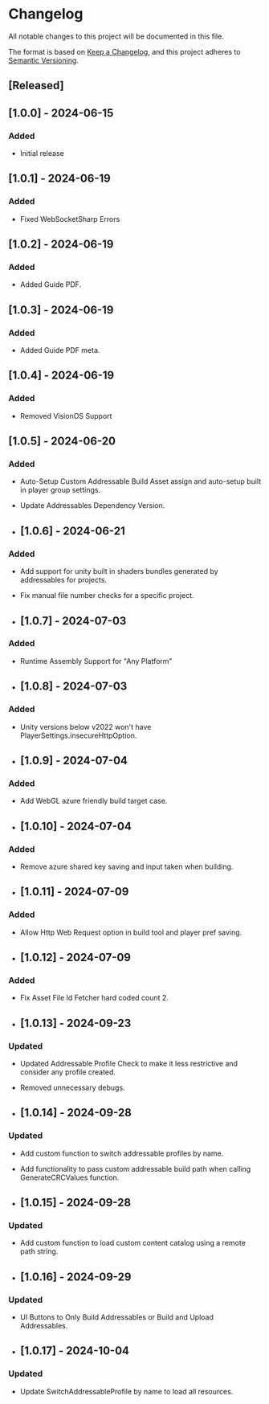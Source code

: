 # Changelog
All notable changes to this project will be documented in this file.

The format is based on [Keep a Changelog](https://keepachangelog.com/en/1.0.0/),
and this project adheres to [Semantic Versioning](https://semver.org/spec/v2.0.0.html).

## [Released]

## [1.0.0] - 2024-06-15
### Added
- Initial release

## [1.0.1] - 2024-06-19
### Added
- Fixed WebSocketSharp Errors

## [1.0.2] - 2024-06-19
### Added
- Added Guide PDF.

## [1.0.3] - 2024-06-19
### Added
- Added Guide PDF meta.

## [1.0.4] - 2024-06-19
### Added
- Removed VisionOS Support

## [1.0.5] - 2024-06-20
### Added
- Auto-Setup Custom Addressable Build Asset assign and auto-setup built in player group settings.
- Update Addressables Dependency Version.

- ## [1.0.6] - 2024-06-21
### Added
- Add support for unity built in shaders bundles generated by addressables for projects.
- Fix manual file number checks for a specific project.

- ## [1.0.7] - 2024-07-03
### Added
- Runtime Assembly Support for "Any Platform"

- ## [1.0.8] - 2024-07-03
### Added
- Unity versions below v2022 won't have PlayerSettings.insecureHttpOption.

- ## [1.0.9] - 2024-07-04
### Added
- Add WebGL azure friendly build target case.

- ## [1.0.10] - 2024-07-04
### Added
- Remove azure shared key saving and input taken when building.

- ## [1.0.11] - 2024-07-09
### Added
- Allow Http Web Request option in build tool and player pref saving.

- ## [1.0.12] - 2024-07-09
### Added
- Fix Asset File Id Fetcher hard coded count 2.

- ## [1.0.13] - 2024-09-23
### Updated
- Updated Addressable Profile Check to make it less restrictive and consider any profile created.
- Removed unnecessary debugs.

- ## [1.0.14] - 2024-09-28
### Updated
- Add custom function to switch addressable profiles by name.
- Add functionality to pass custom addressable build path when calling GenerateCRCValues function.

- ## [1.0.15] - 2024-09-28
### Updated
- Add custom function to load custom content catalog using a remote path string.

- ## [1.0.16] - 2024-09-29
### Updated
- UI Buttons to Only Build Addressables or Build and Upload Addressables.

- ## [1.0.17] - 2024-10-04
### Updated
- Update SwitchAddressableProfile by name to load all resources.